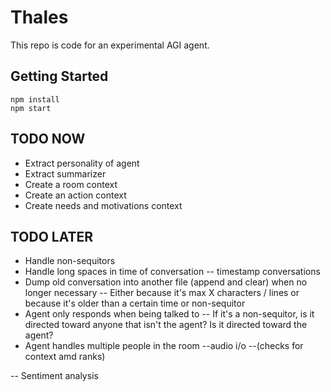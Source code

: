 # Thales
This repo is code for an experimental AGI agent.

## Getting Started

```
npm install
npm start
```

## TODO NOW
- Extract personality of agent
- Extract summarizer
- Create a room context
- Create an action context
- Create needs and motivations context

## TODO LATER
- Handle non-sequitors
- Handle long spaces in time of conversation -- timestamp conversations
- Dump old conversation into another file (append and clear) when no longer necessary
-- Either because it's max X characters / lines or because it's older than a certain time or non-sequitor
- Agent only responds when being talked to
-- If it's a non-sequitor, is it directed toward anyone that isn't the agent? Is it directed toward the agent?
- Agent handles multiple people in the room
--audio i/o
--(checks for context amd ranks)

-- Sentiment analysis